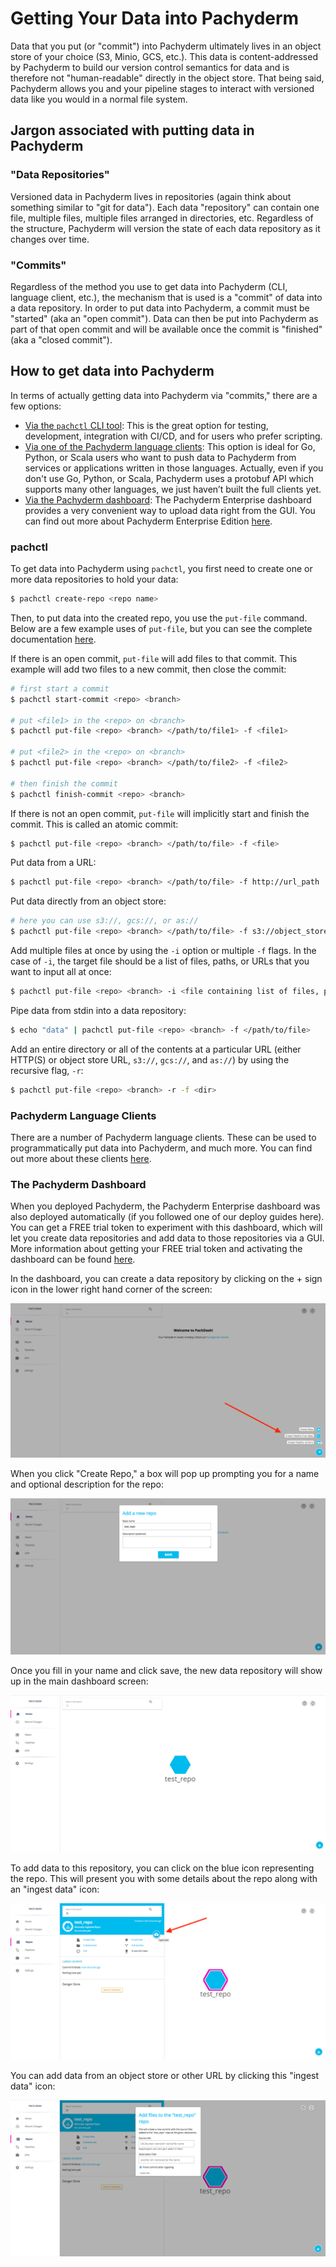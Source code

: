 # Getting Your Data into Pachyderm

Data that you put (or "commit") into Pachyderm ultimately lives in an object
store of your choice (S3, Minio, GCS, etc.).  This data is content-addressed by
Pachyderm to build our version control semantics for data and is therefore not
"human-readable" directly in the object store.  That being said, Pachyderm
allows you and your pipeline stages to interact with versioned data like you
would in a normal file system.

## Jargon associated with putting data in Pachyderm

### "Data Repositories"

Versioned data in Pachyderm lives in repositories (again think about something
similar to "git for data").  Each data "repository" can contain one file,
multiple files, multiple files arranged in directories, etc.  Regardless of the
structure, Pachyderm will version the state of each data repository as it
changes over time. 

### "Commits"

Regardless of the method you use to get data into Pachyderm (CLI, language client, etc.), 
the mechanism that is used is a "commit" of data into a data
repository. In order to put data into Pachyderm, a commit must be "started" (aka
an "open commit").  Data can then be put into Pachyderm as part of that open commit and will be available once the commit is "finished" (aka a "closed commit").

## How to get data into Pachyderm

In terms of actually getting data into Pachyderm via "commits," there are
a few options:

- [Via the `pachctl` CLI tool](#pachctl): This is the great option for testing, development, 
  integration with CI/CD, and for users who prefer scripting.
- [Via one of the Pachyderm language clients](#pachyderm-language-clients): This option is ideal for Go, Python,
  or Scala users who want to push data to Pachyderm from services or
  applications written in those languages. Actually, even if you don't use Go,
  Python, or Scala, Pachyderm uses a protobuf API which supports many other
  languages, we just haven’t built the full clients yet.
- [Via the Pachyderm dashboard](#the-pachyderm-dashboard): The Pachyderm Enterprise dashboard provides a
  very convenient way to upload data right from the GUI. You can find out more
  about Pachyderm Enterprise Edition [here](../enterprise/overview.html).

### pachctl

To get data into Pachyderm using `pachctl`, you first need to create one or
more data repositories to hold your data:

```sh
$ pachctl create-repo <repo name>
```

Then, to put data into the created repo, you use the `put-file` command. Below
are a few example uses of `put-file`, but you can see the complete
documentation [here](../pachctl/pachctl_put-file.html).

If there is an open commit, `put-file` will add files to that commit. This example will add two files to a new commit, then close the commit:

```sh
# first start a commit
$ pachctl start-commit <repo> <branch>

# put <file1> in the <repo> on <branch>
$ pachctl put-file <repo> <branch> </path/to/file1> -f <file1>

# put <file2> in the <repo> on <branch>
$ pachctl put-file <repo> <branch> </path/to/file2> -f <file2>

# then finish the commit
$ pachctl finish-commit <repo> <branch>
```

If there is not an open commit, `put-file` will implicitly start and finish the commit. This is called an atomic commit:

```sh
$ pachctl put-file <repo> <branch> </path/to/file> -f <file> 
```

Put data from a URL:

```sh
$ pachctl put-file <repo> <branch> </path/to/file> -f http://url_path
```

Put data directly from an object store:

```sh
# here you can use s3://, gcs://, or as://
$ pachctl put-file <repo> <branch> </path/to/file> -f s3://object_store_url
```
Add multiple files at once by using the `-i` option or multiple `-f` flags. In
the case of `-i`, the target file should be a list of files, paths, or URLs
that you want to input all at once:

```sh
$ pachctl put-file <repo> <branch> -i <file containing list of files, paths, or URLs>
```

Pipe data from stdin into a data repository:

```sh
$ echo "data" | pachctl put-file <repo> <branch> -f </path/to/file>
```

Add an entire directory or all of the contents at a particular URL (either
HTTP(S) or object store URL, `s3://`, `gcs://`, and `as://`) by using the
recursive flag, `-r`:

```sh
$ pachctl put-file <repo> <branch> -r -f <dir>
```

### Pachyderm Language Clients

There are a number of Pachyderm language clients.  These can be used to
programmatically put data into Pachyderm, and much more.  You can find out more
about these clients [here](../reference/clients.html).

### The Pachyderm Dashboard

When you deployed Pachyderm, the Pachyderm Enterprise dashboard was also
deployed automatically (if you followed one of our deploy guides here). You can
get a FREE trial token to experiment with this dashboard, which will let you create 
data repositories and add data to those repositories via a GUI. More information
about getting your FREE trial token and activating the dashboard can be found
[here](http://pachyderm.readthedocs.io/en/latest/enterprise/deployment.html#activate-via-the-dashboard).

In the dashboard, you can create a data repository by clicking on the + sign icon
in the lower right hand corner of the screen:

![alt tag](dash_data1.png)

When you click "Create Repo," a box will pop up prompting you for a name and
optional description for the repo:

![alt tag](dash_data2.png)

Once you fill in your name and click save, the new data repository will show up
in the main dashboard screen:

![alt tag](dash_data3.png)

To add data to this repository, you can click on the blue icon representing
the repo. This will present you with some details about the repo along with an
"ingest data" icon:

![alt tag](dash_data4.png)

You can add data from an object store or other URL by clicking this "ingest data"
icon:

![alt tag](dash_data5.png)

